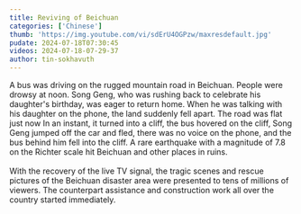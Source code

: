 ```yaml
---
title: Reviving of Beichuan
categories: ['Chinese']
thumb: 'https://img.youtube.com/vi/sdErU4OGPzw/maxresdefault.jpg'
pudate: 2024-07-18T07:30:45
videos: 2024-07-18-07-29-37
author: tin-sokhavuth
---
```

A bus was driving on the rugged mountain road in Beichuan. People were drowsy at noon. Song Geng, who was rushing back to celebrate his daughter's birthday, was eager to return home. When he was talking with his daughter on the phone, the land suddenly fell apart. The road was flat just now In an instant, it turned into a cliff, the bus hovered on the cliff, Song Geng jumped off the car and fled, there was no voice on the phone, and the bus behind him fell into the cliff. A rare earthquake with a magnitude of 7.8 on the Richter scale hit Beichuan and other places in ruins.
<br/><br/>
With the recovery of the live TV signal, the tragic scenes and rescue pictures of the Beichuan disaster area were presented to tens of millions of viewers. The counterpart assistance and construction work all over the country started immediately.